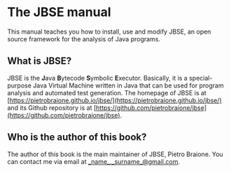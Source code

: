 # The JBSE manual

This manual teaches you how to install, use and modify JBSE, an open source framework for the analysis of Java programs.

## What is JBSE?

JBSE is the **J**ava **B**ytecode **S**ymbolic **E**xecutor. Basically, it is a special-purpose Java Virtual Machine written in Java that can be used for program analysis and automated test generation. The homepage of JBSE is at [https://pietrobraione.github.io/jbse/](https://pietrobraione.github.io/jbse/) and its Github repository is at [https://github.com/pietrobraione/jbse](https://github.com/pietrobraione/jbse).

## Who is the author of this book?

The author of this book is the main maintainer of JBSE, Pietro Braione. You can contact me via email at _name_._surname_@gmail.com.



